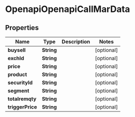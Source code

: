 # OpenapiOpenapiCallMarData

## Properties
Name | Type | Description | Notes
------------ | ------------- | ------------- | -------------
**buysell** | **String** |  |  [optional]
**exchId** | **String** |  |  [optional]
**price** | **String** |  |  [optional]
**product** | **String** |  |  [optional]
**securityId** | **String** |  |  [optional]
**segment** | **String** |  |  [optional]
**totalremqty** | **String** |  |  [optional]
**triggerPrice** | **String** |  |  [optional]
